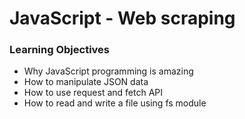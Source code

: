 # JavaScript - Web scraping

### Learning Objectives

 - Why JavaScript programming is amazing
 - How to manipulate JSON data
 - How to use request and fetch API
 - How to read and write a file using fs module
